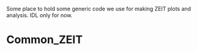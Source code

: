 Some place to hold some generic code we use for making ZEIT plots and analysis. IDL only for now.
# Common_ZEIT
